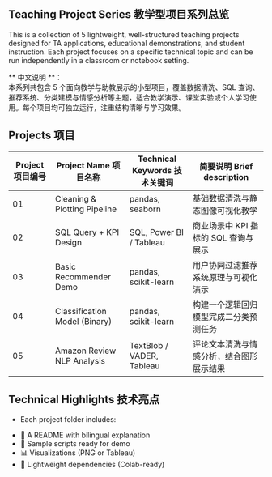 ## Teaching Project Series 教学型项目系列总览

This is a collection of 5 lightweight, well-structured teaching projects designed for TA applications, educational demonstrations, and student instruction. Each project focuses on a specific technical topic and can be run independently in a classroom or notebook setting.

** 中文说明 **：  
本系列共包含 5 个面向教学与助教展示的小型项目，覆盖数据清洗、SQL 查询、推荐系统、分类建模与情感分析等主题，适合教学演示、课堂实验或个人学习使用。每个项目均可独立运行，注重结构清晰与学习效果。

## Projects 项目

| Project 项目编号 | Project Name 项目名称 | Technical Keywords 技术关键词 | 简要说明 Brief description |
|----------------|-------------------------------|------------------------------------|-------------------------------------|
| 01       | Cleaning & Plotting Pipeline       | pandas, seaborn                    | 基础数据清洗与静态图像可视化教学         |
| 02       | SQL Query + KPI Design             | SQL, Power BI / Tableau            | 商业场景中 KPI 指标的 SQL 查询与展示     |
| 03       | Basic Recommender Demo             | pandas, scikit-learn               | 用户协同过滤推荐系统原理与可视化演示     |
| 04       | Classification Model (Binary)      | pandas, scikit-learn               | 构建一个逻辑回归模型完成二分类预测任务     |
| 05       | Amazon Review NLP Analysis         | TextBlob / VADER, Tableau          | 评论文本清洗与情感分析，结合图形展示结果   |

## Technical Highlights 技术亮点
* Each project folder includes:

- 📄 A README with bilingual explanation  
- 🧪 Sample scripts ready for demo  
- 📊 Visualizations (PNG or Tableau)  
- 🧰 Lightweight dependencies (Colab-ready)
